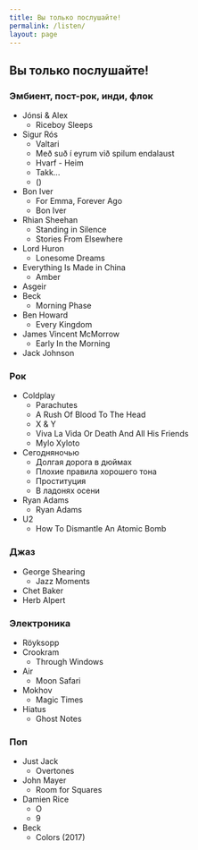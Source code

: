 ```yaml
---
title: Вы только послушайте!
permalink: /listen/
layout: page
---
```


## Вы только послушайте!

### Эмбиент, пост-рок, инди, флок

- Jónsi & Alex 
    - Riceboy Sleeps 
- Sigur Rós
    - Valtari 
    - Með suð í eyrum við spilum endalaust 
    - Hvarf - Heim 
    - Takk... 
    - () 
- Bon Iver 
    - For Emma, Forever Ago 
    - Bon Iver 
- Rhian Sheehan
    - Standing in Silence 
    - Stories From Elsewhere 
- Lord Huron
    - Lonesome Dreams 
- Everything Is Made in China 
    - Amber 
- Asgeir 
- Beck 
    - Morning Phase 
- Ben Howard 
    - Every Kingdom 
- James Vincent McMorrow 
    - Early In the Morning 
- Jack Johnson 

### Рок

- Coldplay 
    - Parachutes 
    - A Rush Of Blood To The Head 
    - X & Y 
    - Viva La Vida Or Death And All His Friends 
    - Mylo Xyloto 
- Сегодняночью
    - Долгая дорога в дюймах
    - Плохие правила хорошего тона
    - Проституция
    - В ладонях осени
- Ryan Adams 
    - Ryan Adams 
- U2
    - How To Dismantle An Atomic Bomb 


### Джаз

- George Shearing
    - Jazz Moments 
- Chet Baker 
- Herb Alpert 

### Электроника

- Röyksopp 
- Crookram
    - Through Windows 
- Air 
    - Moon Safari 
- Mokhov 
    - Magic Times 
- Hiatus
    - Ghost Notes 

### Поп

- Just Jack
    - Overtones 
- John Mayer
    - Room for Squares
- Damien Rice
    - O
    - 9
- Beck
    - Colors (2017)
    
